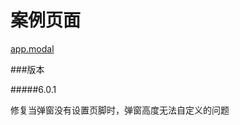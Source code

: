 # 案例页面 


 [app.modal](https://www.awebide.com/testCase/#/modalCase/Demo/API/convenientOperation/modalCase?title=%E5%BC%B9%E7%AA%97&pageId=modalCase)
 
 ###版本
 
 #####6.0.1  
 
 修复当弹窗没有设置页脚时，弹窗高度无法自定义的问题
 